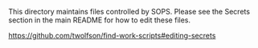 This directory maintains files controlled by SOPS. Please see the Secrets section in the main README for how to edit these files.

https://github.com/twolfson/find-work-scripts#editing-secrets
